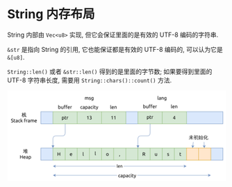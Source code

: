 # String 内存布局

String 内部由 `Vec<u8>` 实现, 但它会保证里面的是有效的 UTF-8 编码的字符串.

`&str` 是指向 String 的引用, 它也能保证都是有效的 UTF-8 编码的, 可以认为它是 `&[u8]`.

`String::len()` 或者 `&str::len()` 得到的是里面的字节数;
如果要得到里面的 UTF-8 字符串长度, 需要用 `String::chars()::count()` 方法.

![string mem layout](assets/string-mem-layout.svg)